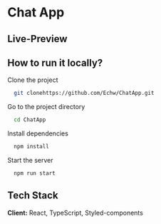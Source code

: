 
# Chat App


## Live-Preview





## How to run it locally?

Clone the project

```bash
  git clonehttps://github.com/Echw/ChatApp.git
```

Go to the project directory

```bash
  cd ChatApp
```

Install dependencies

```bash
  npm install
```

Start the server

```bash
  npm run start
```
    
## Tech Stack

**Client:** React, TypeScript, Styled-components



